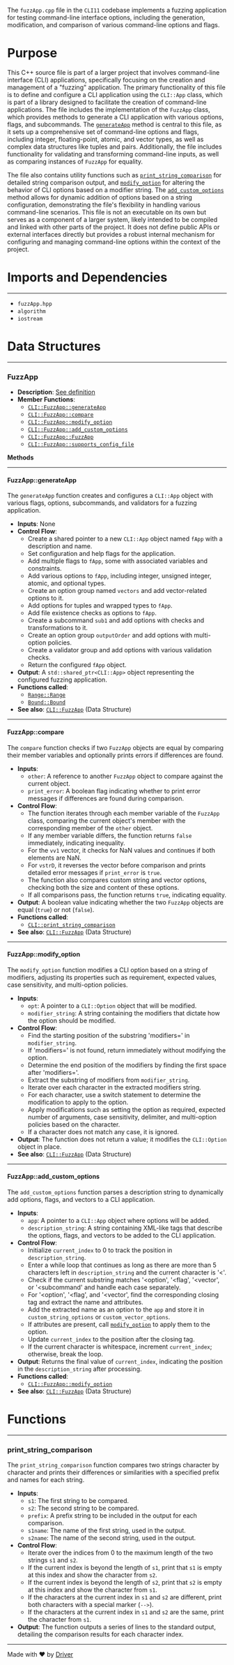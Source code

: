 <!--------------------------------------------------------------------------------->
<!-- IMPORTANT: This file is auto-generated by Driver (https://driver.ai). -------->
<!-- Manual edits may be overwritten on future commits. --------------------------->
<!--------------------------------------------------------------------------------->

The `fuzzApp.cpp` file in the `CLI11` codebase implements a fuzzing application for testing command-line interface options, including the generation, modification, and comparison of various command-line options and flags.

# Purpose
This C++ source file is part of a larger project that involves command-line interface (CLI) applications, specifically focusing on the creation and management of a "fuzzing" application. The primary functionality of this file is to define and configure a CLI application using the `CLI::App` class, which is part of a library designed to facilitate the creation of command-line applications. The file includes the implementation of the `FuzzApp` class, which provides methods to generate a CLI application with various options, flags, and subcommands. The [`generateApp`](#fuzzappgenerateapp) method is central to this file, as it sets up a comprehensive set of command-line options and flags, including integer, floating-point, atomic, and vector types, as well as complex data structures like tuples and pairs. Additionally, the file includes functionality for validating and transforming command-line inputs, as well as comparing instances of `FuzzApp` for equality.

The file also contains utility functions such as [`print_string_comparison`](#cliprint_string_comparison) for detailed string comparison output, and [`modify_option`](#fuzzappmodify_option) for altering the behavior of CLI options based on a modifier string. The [`add_custom_options`](#fuzzappadd_custom_options) method allows for dynamic addition of options based on a string configuration, demonstrating the file's flexibility in handling various command-line scenarios. This file is not an executable on its own but serves as a component of a larger system, likely intended to be compiled and linked with other parts of the project. It does not define public APIs or external interfaces directly but provides a robust internal mechanism for configuring and managing command-line options within the context of the project.
# Imports and Dependencies

---
- `fuzzApp.hpp`
- `algorithm`
- `iostream`


# Data Structures

---
### FuzzApp<!-- {{#data_structure:CLI::FuzzApp}} -->
- **Description**: [See definition](fuzzApp.hpp.md#fuzzapp)
- **Member Functions**:
    - [`CLI::FuzzApp::generateApp`](#fuzzappgenerateapp)
    - [`CLI::FuzzApp::compare`](#fuzzappcompare)
    - [`CLI::FuzzApp::modify_option`](#fuzzappmodify_option)
    - [`CLI::FuzzApp::add_custom_options`](#fuzzappadd_custom_options)
    - [`CLI::FuzzApp::FuzzApp`](fuzzApp.hpp.md#fuzzappfuzzapp)
    - [`CLI::FuzzApp::supports_config_file`](fuzzApp.hpp.md#fuzzappsupports_config_file)

**Methods**

---
#### FuzzApp::generateApp<!-- {{#callable:CLI::FuzzApp::generateApp}} -->
The `generateApp` function creates and configures a `CLI::App` object with various flags, options, subcommands, and validators for a fuzzing application.
- **Inputs**: None
- **Control Flow**:
    - Create a shared pointer to a new `CLI::App` object named `fApp` with a description and name.
    - Set configuration and help flags for the application.
    - Add multiple flags to `fApp`, some with associated variables and constraints.
    - Add various options to `fApp`, including integer, unsigned integer, atomic, and optional types.
    - Create an option group named `vectors` and add vector-related options to it.
    - Add options for tuples and wrapped types to `fApp`.
    - Add file existence checks as options to `fApp`.
    - Create a subcommand `sub1` and add options with checks and transformations to it.
    - Create an option group `outputOrder` and add options with multi-option policies.
    - Create a validator group and add options with various validation checks.
    - Return the configured `fApp` object.
- **Output**: A `std::shared_ptr<CLI::App>` object representing the configured fuzzing application.
- **Functions called**:
    - [`Range::Range`](../include/CLI/Validators.hpp.md#rangerange)
    - [`Bound::Bound`](../include/CLI/Validators.hpp.md#boundbound)
- **See also**: [`CLI::FuzzApp`](fuzzApp.hpp.md#fuzzapp)  (Data Structure)


---
#### FuzzApp::compare<!-- {{#callable:CLI::FuzzApp::compare}} -->
The `compare` function checks if two `FuzzApp` objects are equal by comparing their member variables and optionally prints errors if differences are found.
- **Inputs**:
    - `other`: A reference to another `FuzzApp` object to compare against the current object.
    - `print_error`: A boolean flag indicating whether to print error messages if differences are found during comparison.
- **Control Flow**:
    - The function iterates through each member variable of the `FuzzApp` class, comparing the current object's member with the corresponding member of the `other` object.
    - If any member variable differs, the function returns `false` immediately, indicating inequality.
    - For the `vv1` vector, it checks for NaN values and continues if both elements are NaN.
    - For `vstrD`, it reverses the vector before comparison and prints detailed error messages if `print_error` is `true`.
    - The function also compares custom string and vector options, checking both the size and content of these options.
    - If all comparisons pass, the function returns `true`, indicating equality.
- **Output**: A boolean value indicating whether the two `FuzzApp` objects are equal (`true`) or not (`false`).
- **Functions called**:
    - [`CLI::print_string_comparison`](#cliprint_string_comparison)
- **See also**: [`CLI::FuzzApp`](fuzzApp.hpp.md#fuzzapp)  (Data Structure)


---
#### FuzzApp::modify\_option<!-- {{#callable:CLI::FuzzApp::modify_option}} -->
The `modify_option` function modifies a CLI option based on a string of modifiers, adjusting its properties such as requirement, expected values, case sensitivity, and multi-option policies.
- **Inputs**:
    - `opt`: A pointer to a `CLI::Option` object that will be modified.
    - `modifier_string`: A string containing the modifiers that dictate how the option should be modified.
- **Control Flow**:
    - Find the starting position of the substring 'modifiers=' in `modifier_string`.
    - If 'modifiers=' is not found, return immediately without modifying the option.
    - Determine the end position of the modifiers by finding the first space after 'modifiers='.
    - Extract the substring of modifiers from `modifier_string`.
    - Iterate over each character in the extracted modifiers string.
    - For each character, use a switch statement to determine the modification to apply to the option.
    - Apply modifications such as setting the option as required, expected number of arguments, case sensitivity, delimiter, and multi-option policies based on the character.
    - If a character does not match any case, it is ignored.
- **Output**: The function does not return a value; it modifies the `CLI::Option` object in place.
- **See also**: [`CLI::FuzzApp`](fuzzApp.hpp.md#fuzzapp)  (Data Structure)


---
#### FuzzApp::add\_custom\_options<!-- {{#callable:CLI::FuzzApp::add_custom_options}} -->
The `add_custom_options` function parses a description string to dynamically add options, flags, and vectors to a CLI application.
- **Inputs**:
    - `app`: A pointer to a `CLI::App` object where options will be added.
    - `description_string`: A string containing XML-like tags that describe the options, flags, and vectors to be added to the CLI application.
- **Control Flow**:
    - Initialize `current_index` to 0 to track the position in `description_string`.
    - Enter a while loop that continues as long as there are more than 5 characters left in `description_string` and the current character is '<'.
    - Check if the current substring matches '<option', '<flag', '<vector', or '<subcommand' and handle each case separately.
    - For '<option', '<flag', and '<vector', find the corresponding closing tag and extract the name and attributes.
    - Add the extracted name as an option to the `app` and store it in `custom_string_options` or `custom_vector_options`.
    - If attributes are present, call [`modify_option`](#fuzzappmodify_option) to apply them to the option.
    - Update `current_index` to the position after the closing tag.
    - If the current character is whitespace, increment `current_index`; otherwise, break the loop.
- **Output**: Returns the final value of `current_index`, indicating the position in the `description_string` after processing.
- **Functions called**:
    - [`CLI::FuzzApp::modify_option`](#fuzzappmodify_option)
- **See also**: [`CLI::FuzzApp`](fuzzApp.hpp.md#fuzzapp)  (Data Structure)



# Functions

---
### print\_string\_comparison<!-- {{#callable:CLI::print_string_comparison}} -->
The `print_string_comparison` function compares two strings character by character and prints their differences or similarities with a specified prefix and names for each string.
- **Inputs**:
    - `s1`: The first string to be compared.
    - `s2`: The second string to be compared.
    - `prefix`: A prefix string to be included in the output for each comparison.
    - `s1name`: The name of the first string, used in the output.
    - `s2name`: The name of the second string, used in the output.
- **Control Flow**:
    - Iterate over the indices from 0 to the maximum length of the two strings `s1` and `s2`.
    - If the current index is beyond the length of `s1`, print that `s1` is empty at this index and show the character from `s2`.
    - If the current index is beyond the length of `s2`, print that `s2` is empty at this index and show the character from `s1`.
    - If the characters at the current index in `s1` and `s2` are different, print both characters with a special marker (`-->`).
    - If the characters at the current index in `s1` and `s2` are the same, print the character from `s1`.
- **Output**: The function outputs a series of lines to the standard output, detailing the comparison results for each character index.



---
Made with ❤️ by [Driver](https://www.driver.ai/)